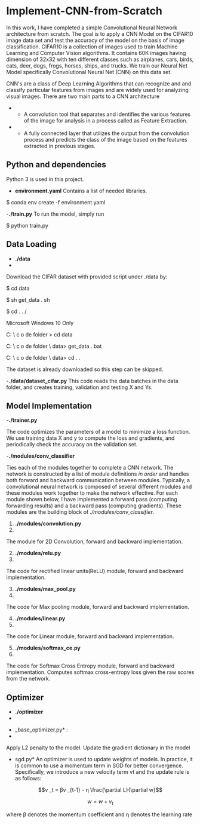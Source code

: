 # Implement-CNN-from-Scratch

In this work, I have completed a simple Convolutional Neural Network architecture from scratch.
The goal is to apply a CNN Model on the CIFAR10 image data set and test the accuracy of the model on the basis of image classification.
CIFAR10 is a collection of images used to train Machine Learning and Computer Vision algorithms. It contains 60K images having dimension of 32x32 with ten different classes such as airplanes, cars, birds, cats, deer, dogs, frogs, horses, ships, and trucks. We train our Neural Net Model specifically Convolutional Neural Net (CNN) on this data set.

CNN's are a class of Deep Learning Algorithms that can recognize and and classify particular features from images and are widely used for analyzing visual images. There are two main parts to a CNN architecture
- *  A convolution tool that separates and identifies the various features of the image for analysis in a process called as Feature Extraction.
- * A fully connected layer that utilizes the output from the convolution process and predicts the class of the image based on the features extracted in previous stages.

## Python and dependencies
Python 3 is used in this project.

- **environment.yaml**
Contains a list of needed libraries. 

$ conda env create -f environment.yaml

-**./train.py**
To run the model, simply run 

$ python train.py

## Data Loading ##
- **./data**
- 
Download the CIFAR dataset with  provided script under ./data by:

$ cd data

$ sh get_data . sh

$ cd . . /

Microsoft Windows 10 Only

C: \ c o de  folder > cd data

C: \ c o de  folder \ data> get_data . bat

C: \ c o de  folder \ data> cd . .

The dataset is already downloaded so this step can be skipped.


-**./data/dataset_cifar.py**
This code reads the data batches in the data folder, and creates training, validation and testing X and Ys. 

## Model Implementation ##

-**./trainer.py**

The code optimizes the parameters of a model to minimize a loss function. We use training data X and y to compute the loss and gradients, and periodically check the accuracy on the validation set.

-**./modules/conv_classifier**

Ties each of the modules together to complete a CNN network. The network is constructed by a list of module definitions *in order* and handles both forward and backward communication between modules.
Typically, a convolutional neural network is composed of several different modules and these modules work together to make the network effective. For each module shown below, I have implemented a forward pass (computing forwarding results) and a backward
pass (computing gradients). These modules are the building block of *./modules/conv_classifier*.

1. **./modules/convolution.py**
2. 
The module for 2D Convolution, forward and backward implementation.

2. **./modules/relu.py**
3. 
The code for rectified linear units(ReLU) module, forward and backward implementation.

3. **./modules/max_pool.py**
4. 
The code for Max pooling module, forward and backward implementation.

4. **./modules/linear.py**
5. 
The code for Linear module, forward and backward implementation.

5. **./modules/softmax_ce.py**
6. 
The code for Softmax Cross Entropy module, forward and backward implementation. 
Computes softmax cross-entropy loss given the raw scores from the network.

## Optimizer ##

- **./optimizer**
- 
* _base_optimizer.py*  : 
* 
 Apply L2 penalty to the model. Update the gradient dictionary in the model
 
* sgd.py*
An optimizer is used to update weights of models. In practice, it is common to use a momentum term in SGD for better convergence. Specifically, we introduce a new velocity term vt and the update rule is as follows:
```math
v _t  = βv _{t-1}  -  η \frac{\partial L}{\partial w}
```
```math
w = w + v_t
```
where β denotes the momentum coefficient and η denotes the learning rate

